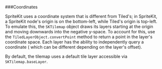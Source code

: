 
###Coordinates

SpriteKit uses a coordinate system that is different from Tiled's; in SpriteKit, a SpriteKit node's origin is on the bottom-left, while Tiled's origin is top-left. To emulate this, the `SKTilemap` object draws its layers starting at the origin and moving downwards into the negative y-space. To account for this, use the `TiledLayerObject.convertPoint` method to return a point in the layer's coordinate space. Each layer has the ability to independently query a coordinate ( which can be different depending on the layer's offset).



By default, the tilemap uses a default tile layer accessible via `SKTilemap.baseLayer`.  